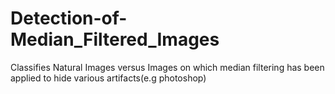 # Detection-of-Median_Filtered_Images
Classifies Natural Images versus Images on which median filtering has been applied to hide various artifacts(e.g photoshop)
